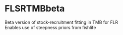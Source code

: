 # FLSRTMBbeta
Beta version of stock-recruitment fitting in TMB for FLR  
Enables use of steepness priors from fishlife
